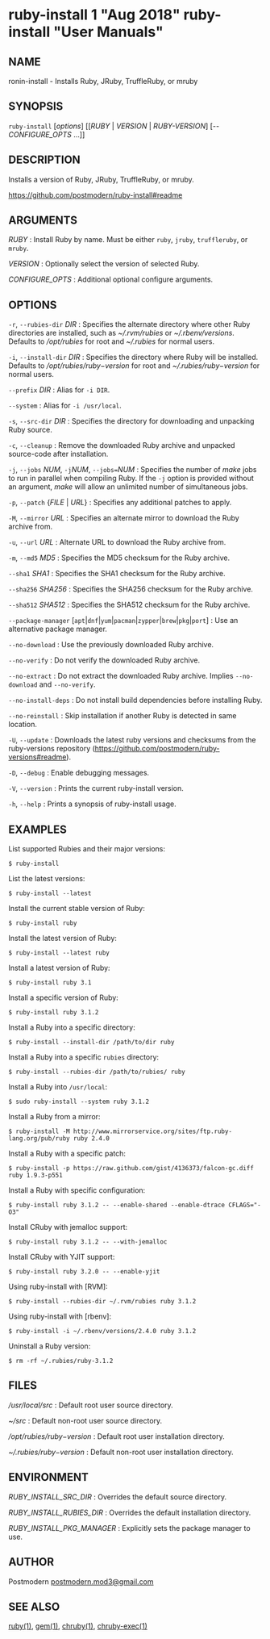 # ruby-install 1 "Aug 2018" ruby-install "User Manuals"

## NAME

ronin-install - Installs Ruby, JRuby, TruffleRuby, or mruby

## SYNOPSIS

`ruby-install` [*options*] [[*RUBY* \| *VERSION* \| *RUBY-VERSION*] [-- *CONFIGURE_OPTS* ...]]

## DESCRIPTION

Installs a version of Ruby, JRuby, TruffleRuby, or mruby.

https://github.com/postmodern/ruby-install#readme

## ARGUMENTS

*RUBY*
: Install Ruby by name. Must be either `ruby`, `jruby`, `truffleruby`, or
  `mruby`.

*VERSION*
: Optionally select the version of selected Ruby.

*CONFIGURE_OPTS*
: Additional optional configure arguments.

## OPTIONS

`-r`, `--rubies-dir` *DIR*
: Specifies the alternate directory where other Ruby directories are
  installed, such as *~/.rvm/rubies* or *~/.rbenv/versions*.
  Defaults to */opt/rubies* for root and *~/.rubies* for normal users.

`-i`, `--install-dir` *DIR*
: Specifies the directory where Ruby will be installed.
  Defaults to */opt/rubies/$ruby-$version* for root and
  *~/.rubies/$ruby-$version* for normal users.

`--prefix` *DIR*
: Alias for `-i DIR`.

`--system`
: Alias for `-i /usr/local`.

`-s`, `--src-dir` *DIR*
: Specifies the directory for downloading and unpacking Ruby source.

`-c`, `--cleanup`
: Remove the downloaded Ruby archive and unpacked source-code after
  installation.

`-j`, `--jobs` *NUM*, `-j`*NUM*, `--jobs=`*NUM*
: Specifies the number of *make* jobs to run in parallel when compiling
  Ruby. If the `-j` option is provided without an argument, *make* will
  allow an unlimited number of simultaneous jobs.

`-p`, `--patch` {*FILE* \| *URL*}
: Specifies any additional patches to apply.

`-M`, `--mirror` *URL*
: Specifies an alternate mirror to download the Ruby archive from.

`-u`, `--url` *URL*
: Alternate URL to download the Ruby archive from.

`-m`, `--md5` *MD5*
: Specifies the MD5 checksum for the Ruby archive.

`--sha1` *SHA1*
: Specifies the SHA1 checksum for the Ruby archive.

`--sha256` *SHA256*
: Specifies the SHA256 checksum for the Ruby archive.

`--sha512` *SHA512*
: Specifies the SHA512 checksum for the Ruby archive.

`--package-manager` [`apt`\|`dnf`\|`yum`\|`pacman`\|`zypper`\|`brew`\|`pkg`\|`port`]
: Use an alternative package manager.

`--no-download`
: Use the previously downloaded Ruby archive.

`--no-verify`
: Do not verify the downloaded Ruby archive.

`--no-extract`
: Do not extract the downloaded Ruby archive. Implies `--no-download` and
  `--no-verify`.

`--no-install-deps`
: Do not install build dependencies before installing Ruby.

`--no-reinstall`
: Skip installation if another Ruby is detected in same location.

`-U`, `--update`
: Downloads the latest ruby versions and checksums from the ruby-versions
  repository (https://github.com/postmodern/ruby-versions#readme).

`-D`, `--debug`
: Enable debugging messages.

`-V`, `--version`
: Prints the current ruby-install version.

`-h`, `--help`
: Prints a synopsis of ruby-install usage.

## EXAMPLES

List supported Rubies and their major versions:

    $ ruby-install

List the latest versions:

    $ ruby-install --latest

Install the current stable version of Ruby:

    $ ruby-install ruby

Install the latest version of Ruby:

    $ ruby-install --latest ruby

Install a latest version of Ruby:

    $ ruby-install ruby 3.1

Install a specific version of Ruby:

    $ ruby-install ruby 3.1.2

Install a Ruby into a specific directory:

    $ ruby-install --install-dir /path/to/dir ruby

Install a Ruby into a specific `rubies` directory:

    $ ruby-install --rubies-dir /path/to/rubies/ ruby

Install a Ruby into `/usr/local`:

    $ sudo ruby-install --system ruby 3.1.2

Install a Ruby from a mirror:

    $ ruby-install -M http://www.mirrorservice.org/sites/ftp.ruby-lang.org/pub/ruby ruby 2.4.0

Install a Ruby with a specific patch:

    $ ruby-install -p https://raw.github.com/gist/4136373/falcon-gc.diff ruby 1.9.3-p551

Install a Ruby with specific configuration:

    $ ruby-install ruby 3.1.2 -- --enable-shared --enable-dtrace CFLAGS="-O3"

Install CRuby with jemalloc support:

    $ ruby-install ruby 3.1.2 -- --with-jemalloc

Install CRuby with YJIT support:

    $ ruby-install ruby 3.2.0 -- --enable-yjit

Using ruby-install with [RVM]:

    $ ruby-install --rubies-dir ~/.rvm/rubies ruby 3.1.2

Using ruby-install with [rbenv]:

    $ ruby-install -i ~/.rbenv/versions/2.4.0 ruby 3.1.2

Uninstall a Ruby version:

    $ rm -rf ~/.rubies/ruby-3.1.2

## FILES

*/usr/local/src*
: Default root user source directory.

*~/src*
: Default non-root user source directory.

*/opt/rubies/$ruby-$version*
: Default root user installation directory.

*~/.rubies/$ruby-$version*
: Default non-root user installation directory.

## ENVIRONMENT

*RUBY_INSTALL_SRC_DIR*
: Overrides the default source directory.

*RUBY_INSTALL_RUBIES_DIR*
: Overrides the default installation directory.

*RUBY_INSTALL_PKG_MANAGER*
: Explicitly sets the package manager to use.

## AUTHOR

Postmodern <postmodern.mod3@gmail.com>

## SEE ALSO

[ruby(1)](man:ruby.1), [gem(1)](man:gem.1), [chruby(1)](man:chruby.1), [chruby-exec(1)](man:chruby-exec.1)
